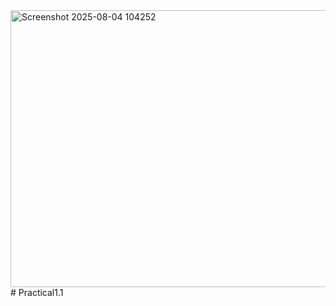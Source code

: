 <img width="795" height="443" alt="Screenshot 2025-08-04 104252" src="https://github.com/user-attachments/assets/dcb8430b-e1bc-4689-b752-0c0ac3fae1a4" />
# Practical1.1
